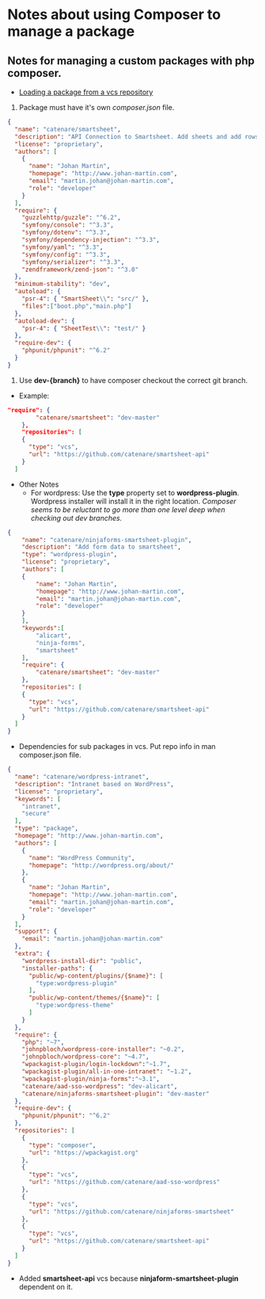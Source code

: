 # Notes about using Composer to manage a package
## Notes for managing a custom packages with php composer. 
* [Loading a package from a vcs repository](https://getcomposer.org/doc/05-repositories.md#loading-a-package-from-a-vcs-repository)
1. Package must have it's own *composer.json* file.
```json
{
  "name": "catenare/smartsheet",
  "description": "API Connection to Smartsheet. Add sheets and add rows",
  "license": "proprietary",
  "authors": [
    {
      "name": "Johan Martin",
      "homepage": "http://www.johan-martin.com",
      "email": "martin.johan@johan-martin.com",
      "role": "developer"
    }
  ],
  "require": {
    "guzzlehttp/guzzle": "^6.2",
    "symfony/console": "^3.3",
    "symfony/dotenv": "^3.3",
    "symfony/dependency-injection": "^3.3",
    "symfony/yaml": "^3.3",
    "symfony/config": "^3.3",
    "symfony/serializer": "^3.3",
    "zendframework/zend-json": "^3.0"
  },
  "minimum-stability": "dev",
  "autoload": {
    "psr-4": { "SmartSheet\\": "src/" },
    "files":["boot.php","main.php"]
  },
  "autoload-dev": {
    "psr-4": { "SheetTest\\": "test/" }
  },
  "require-dev": {
    "phpunit/phpunit": "^6.2"
  }
}
```
1. Use **dev-{branch}** to have composer checkout the correct git branch.
* Example:
```json
"require": {
        "catenare/smartsheet": "dev-master"
    },
    "repositories": [
    {
      "type": "vcs",
      "url": "https://github.com/catenare/smartsheet-api"
    }
  ]
```
* Other Notes
    *  For wordpress: Use the **type** property set to **wordpress-plugin**. Wordpress installer will install it in the right location. *Composer seems to be reluctant to go more than one level deep when checking out dev branches.*
```json
{
    "name": "catenare/ninjaforms-smartsheet-plugin",
    "description": "Add form data to smartsheet",
    "type": "wordpress-plugin",
    "license": "proprietary",
    "authors": [
    {
        "name": "Johan Martin",
        "homepage": "http://www.johan-martin.com",
        "email": "martin.johan@johan-martin.com",
        "role": "developer"
    }
    ],
    "keywords":[
        "alicart",
        "ninja-forms",
        "smartsheet"
    ],
    "require": {
        "catenare/smartsheet": "dev-master"
    },
    "repositories": [
    {
      "type": "vcs",
      "url": "https://github.com/catenare/smartsheet-api"
    }
  ]
}
```
* Dependencies for sub packages in vcs. Put repo info in man composer.json file.
```json
{
  "name": "catenare/wordpress-intranet",
  "description": "Intranet based on WordPress",
  "license": "proprietary",
  "keywords": [
    "intranet",
    "secure"
  ],
  "type": "package",
  "homepage": "http://www.johan-martin.com",
  "authors": [
    {
      "name": "WordPress Community",
      "homepage": "http://wordpress.org/about/"
    },
    {
      "name": "Johan Martin",
      "homepage": "http://www.johan-martin.com",
      "email": "martin.johan@johan-martin.com",
      "role": "developer"
    }
  ],
  "support": {
    "email": "martin.johan@johan-martin.com"
  },
  "extra": {
    "wordpress-install-dir": "public",
    "installer-paths": {
      "public/wp-content/plugins/{$name}": [
        "type:wordpress-plugin"
      ],
      "public/wp-content/themes/{$name}": [
        "type:wordpress-theme"
      ]
    }
  },
  "require": {
    "php": "~7",
    "johnpbloch/wordpress-core-installer": "~0.2",
    "johnpbloch/wordpress-core": "~4.7",
    "wpackagist-plugin/login-lockdown":"~1.7",
    "wpackagist-plugin/all-in-one-intranet": "~1.2",
    "wpackagist-plugin/ninja-forms":"~3.1",
    "catenare/aad-sso-wordpress": "dev-alicart",
    "catenare/ninjaforms-smartsheet-plugin": "dev-master"
  },
  "require-dev": {
    "phpunit/phpunit": "^6.2"
  },
  "repositories": [
    {
      "type": "composer",
      "url": "https://wpackagist.org"
    },
    {
      "type": "vcs",
      "url": "https://github.com/catenare/aad-sso-wordpress"
    },
    {
      "type": "vcs",
      "url": "https://github.com/catenare/ninjaforms-smartsheet"
    },
    {
      "type": "vcs",
      "url": "https://github.com/catenare/smartsheet-api"
    }
  ]
}
```
* Added **smartsheet-api** vcs because **ninjaform-smartsheet-plugin** dependent on it.